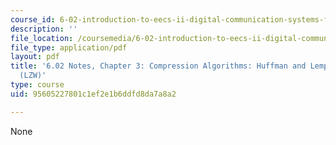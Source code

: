 ```yaml
---
course_id: 6-02-introduction-to-eecs-ii-digital-communication-systems-fall-2012
description: ''
file_location: /coursemedia/6-02-introduction-to-eecs-ii-digital-communication-systems-fall-2012/95605227801c1ef2e1b6ddfd8da7a8a2_MIT6_02F12_chap03.pdf
file_type: application/pdf
layout: pdf
title: '6.02 Notes, Chapter 3: Compression Algorithms: Huffman and Lempel-Ziv-Welch
  (LZW)'
type: course
uid: 95605227801c1ef2e1b6ddfd8da7a8a2

---
```

None